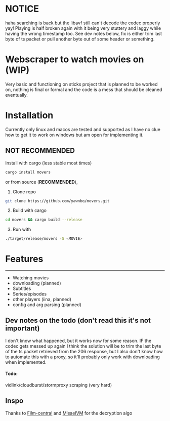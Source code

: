 # NOTICE
haha searching is back but the libavf still can't decode the codec properly yay! Playing is half broken again with it being very stuttery and laggy while having the wrong timestamp too. See dev notes below, fix is either trim last byte of ts packet or pull another byte out of some header or something.
# Webscraper to watch movies on (WIP)
Very basic and functioning on sticks project that is planned to be worked on, nothing is final or formal and the code is a mess that should be cleaned eventually.

# Installation
Currently only linux and macos are tested and supported as I have no clue how to get it to work on windows but am open for implementing it.

## NOT RECOMMENDED 

Install with cargo (less stable most times)
```bash
cargo install movers
```
or from source (**RECOMMENDED**),  
1. Clone repo
```bash
git clone https://github.com/yawnbo/movers.git
```
2. Build with cargo
```bash
cd movers && cargo build --release
```
3. Run with 
```bash
./target/release/movers -S <MOVIE>
```

# Features
---
- Watching movies
- downloading (planned)
- Subtitles
- Series/episodes
- other players (iina, planned)
- config and arg parsing (planned)

## Dev notes on the todo (don't read this it's not important)
I don't know what happened, but it works now for some reason. IF the codec gets messed up again I think the solution will be to trim the last byte of the ts packet retrieved from the 206 response, but I also don't know how to automate this with a proxy, so it'll probably only work with downloading when implemented. 
#### Todo:
vidlink/cloudburst/stormproxy scraping (very hard)
## Inspo
Thanks to [Film-central](https://github.com/JDALab/film-central) and [MisaelVM](https://github.com/MisaelVM) for the decryption algo
